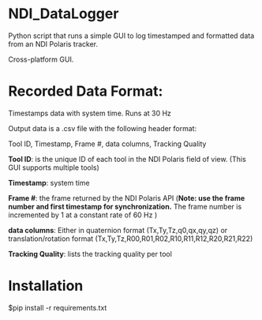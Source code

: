 # NDI_DataLogger
Python script that runs a simple GUI to log timestamped and formatted data from an NDI Polaris tracker.

Cross-platform GUI.


# Recorded Data Format:
Timestamps data with system time. Runs at 30 Hz

Output data is a .csv file with the following header format:

Tool ID, Timestamp, Frame #, data columns, Tracking Quality


**Tool ID**: is the unique ID of each tool in the NDI Polaris field of view. (This GUI supports multiple tools)

**Timestamp**: system time

**Frame #**: the frame returned by the NDI Polaris API (**Note: use the frame number and first timestamp for synchronization.** The frame number is incremented by 1 at a constant rate of 60 Hz )

**data columns**: Either in quaternion format (Tx,Ty,Tz,q0,qx,qy,qz) or translation/rotation format (Tx,Ty,Tz,R00,R01,R02,R10,R11,R12,R20,R21,R22)

**Tracking Quality**: lists the tracking quality per tool


# Installation

$pip install -r requirements.txt


